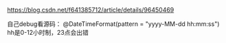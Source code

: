 https://blog.csdn.net/f641385712/article/details/96450469


自己debug看源码： @DateTimeFormat(pattern = "yyyy-MM-dd hh:mm:ss")  hh是0-12小时制，23点会出错